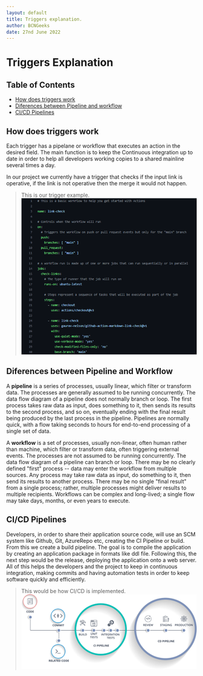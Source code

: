 ```yaml
---
layout: default
title: Triggers explanation.
author: BCNGeeks
date: 27nd June 2022
---
```


# Triggers Explanation

## Table of Contents  

- [How does triggers work](#how-does-triggers-work)  
- [Diferences between Pipeline and workflow](#diferences-between-pipeline-and-workflow)  
- [CI/CD Pipelines](#cicd-pipelines)

## How does triggers work  

Each trigger has a pipelane or workflow that executes an action in the desired field.
The main function is to keep the Continuous integration up to date in order to help all developers working copies to a shared mainline several times a day.  

In our project we currently have a trigger that checks if the input link is operative, if the link is not operative then the merge it would not happen.  

> This is our trigger example.
![Trigger Example](./img/linkcheck_example.png)

## Diferences between Pipeline and Workflow  

A **pipeline** is a series of processes, usually linear, which filter or transform data. The processes are generally assumed to be running concurrently. The data flow diagram of a pipeline does not normally branch or loop.
The first process takes raw data as input, does something to it, then sends its results to the second process, and so on, eventually ending with the final result being produced by the last process in the pipeline.
Pipelines are normally quick, with a flow taking seconds to hours for end-to-end processing of a single set of data.

A **workflow** is a set of processes, usually non-linear, often human rather than machine, which filter or transform data, often triggering external events. The processes are not assumed to be running concurrently. The data flow diagram of a pipeline can branch or loop.
There may be no clearly defined "first" process -- data may enter the workflow from multiple sources. Any process may take raw data as input, do something to it, then send its results to another process.
There may be no single "final result" from a single process; rather, multiple processes might deliver results to multiple recipients. Workflows can be complex and long-lived; a single flow may take days, months, or even years to execute.

## CI/CD Pipelines  

Developers, in order to share their application source code, will use an SCM system like Github, Git, AzureRepo etc, creating the CI Pipeline or build. From this we create a build pipeline. The goal is to compile the application by creating an application package in formats like ddl file.
Following this, the next step would be the release, deploying the application onto a web server. All of this helps the developers and the project to keep in continuous integration, making commits and having automation tests in order to keep software quickly and efficiently.

> This would be how CI/CD is implemented.
![CI/CD Example](./img/CICDpipeline.png)

